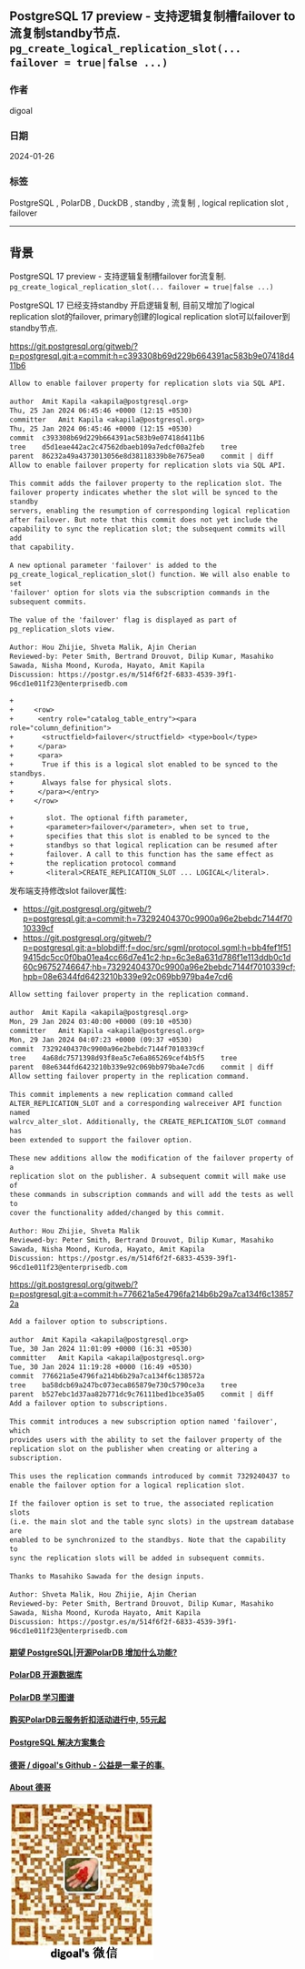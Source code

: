 ## PostgreSQL 17 preview - 支持逻辑复制槽failover to 流复制standby节点. `pg_create_logical_replication_slot(... failover = true|false ...)`     
                                                      
### 作者                                                      
digoal                                                      
                                                      
### 日期                                                      
2024-01-26                                               
                                                      
### 标签                                                      
PostgreSQL , PolarDB , DuckDB , standby , 流复制 , logical replication slot , failover              
                                                      
----                                                      
                                                      
## 背景     
PostgreSQL 17 preview - 支持逻辑复制槽failover for流复制. `pg_create_logical_replication_slot(... failover = true|false ...)`     
  
PostgreSQL 17 已经支持standby 开启逻辑复制, 目前又增加了logical replication slot的failover, primary创建的logical replication slot可以failover到standby节点.  
  
  
https://git.postgresql.org/gitweb/?p=postgresql.git;a=commit;h=c393308b69d229b664391ac583b9e07418d411b6  
  
```  
Allow to enable failover property for replication slots via SQL API.  
  
author	Amit Kapila <akapila@postgresql.org>	  
Thu, 25 Jan 2024 06:45:46 +0000 (12:15 +0530)  
committer	Amit Kapila <akapila@postgresql.org>	  
Thu, 25 Jan 2024 06:45:46 +0000 (12:15 +0530)  
commit	c393308b69d229b664391ac583b9e07418d411b6  
tree	d5d1eae442ac2c47562dbaeb109a7edcf00a2feb	tree  
parent	86232a49a4373013056e8d38118339b8e7675ea0	commit | diff  
Allow to enable failover property for replication slots via SQL API.  
  
This commit adds the failover property to the replication slot. The  
failover property indicates whether the slot will be synced to the standby  
servers, enabling the resumption of corresponding logical replication  
after failover. But note that this commit does not yet include the  
capability to sync the replication slot; the subsequent commits will add  
that capability.  
  
A new optional parameter 'failover' is added to the  
pg_create_logical_replication_slot() function. We will also enable to set  
'failover' option for slots via the subscription commands in the  
subsequent commits.  
  
The value of the 'failover' flag is displayed as part of  
pg_replication_slots view.  
  
Author: Hou Zhijie, Shveta Malik, Ajin Cherian  
Reviewed-by: Peter Smith, Bertrand Drouvot, Dilip Kumar, Masahiko Sawada, Nisha Moond, Kuroda, Hayato, Amit Kapila  
Discussion: https://postgr.es/m/514f6f2f-6833-4539-39f1-96cd1e011f23@enterprisedb.com  
```  
  
```  
+  
+     <row>  
+      <entry role="catalog_table_entry"><para role="column_definition">  
+       <structfield>failover</structfield> <type>bool</type>  
+      </para>  
+      <para>  
+       True if this is a logical slot enabled to be synced to the standbys.  
+       Always false for physical slots.  
+      </para></entry>  
+     </row>  
```  
  
```  
+        slot. The optional fifth parameter,  
+        <parameter>failover</parameter>, when set to true,  
+        specifies that this slot is enabled to be synced to the  
+        standbys so that logical replication can be resumed after  
+        failover. A call to this function has the same effect as  
+        the replication protocol command  
+        <literal>CREATE_REPLICATION_SLOT ... LOGICAL</literal>.  
```
  
发布端支持修改slot failover属性:  
- https://git.postgresql.org/gitweb/?p=postgresql.git;a=commit;h=73292404370c9900a96e2bebdc7144f7010339cf
- https://git.postgresql.org/gitweb/?p=postgresql.git;a=blobdiff;f=doc/src/sgml/protocol.sgml;h=bb4fef1f519415dc5cc0f0ba01ea4cc66d7e41c2;hp=6c3e8a631d786f1e113ddb0c1d60c96752746647;hb=73292404370c9900a96e2bebdc7144f7010339cf;hpb=08e6344fd6423210b339e92c069bb979ba4e7cd6
  
```
Allow setting failover property in the replication command.

author	Amit Kapila <akapila@postgresql.org>	
Mon, 29 Jan 2024 03:40:00 +0000 (09:10 +0530)
committer	Amit Kapila <akapila@postgresql.org>	
Mon, 29 Jan 2024 04:07:23 +0000 (09:37 +0530)
commit	73292404370c9900a96e2bebdc7144f7010339cf
tree	4a68dc7571398d93f8ea5c7e6a865269cef4b5f5	tree
parent	08e6344fd6423210b339e92c069bb979ba4e7cd6	commit | diff
Allow setting failover property in the replication command.

This commit implements a new replication command called
ALTER_REPLICATION_SLOT and a corresponding walreceiver API function named
walrcv_alter_slot. Additionally, the CREATE_REPLICATION_SLOT command has
been extended to support the failover option.

These new additions allow the modification of the failover property of a
replication slot on the publisher. A subsequent commit will make use of
these commands in subscription commands and will add the tests as well to
cover the functionality added/changed by this commit.

Author: Hou Zhijie, Shveta Malik
Reviewed-by: Peter Smith, Bertrand Drouvot, Dilip Kumar, Masahiko Sawada, Nisha Moond, Kuroda, Hayato, Amit Kapila
Discussion: https://postgr.es/m/514f6f2f-6833-4539-39f1-96cd1e011f23@enterprisedb.com
```
   
https://git.postgresql.org/gitweb/?p=postgresql.git;a=commit;h=776621a5e4796fa214b6b29a7ca134f6c138572a
```
Add a failover option to subscriptions.

author	Amit Kapila <akapila@postgresql.org>	
Tue, 30 Jan 2024 11:01:09 +0000 (16:31 +0530)
committer	Amit Kapila <akapila@postgresql.org>	
Tue, 30 Jan 2024 11:19:28 +0000 (16:49 +0530)
commit	776621a5e4796fa214b6b29a7ca134f6c138572a
tree	ba58dcb69a247bc073eca865879e730c5790ce3a	tree
parent	b527ebc1d37aa82b771dc9c76111bed1bce35a05	commit | diff
Add a failover option to subscriptions.

This commit introduces a new subscription option named 'failover', which
provides users with the ability to set the failover property of the
replication slot on the publisher when creating or altering a
subscription.

This uses the replication commands introduced by commit 7329240437 to
enable the failover option for a logical replication slot.

If the failover option is set to true, the associated replication slots
(i.e. the main slot and the table sync slots) in the upstream database are
enabled to be synchronized to the standbys. Note that the capability to
sync the replication slots will be added in subsequent commits.

Thanks to Masahiko Sawada for the design inputs.

Author: Shveta Malik, Hou Zhijie, Ajin Cherian
Reviewed-by: Peter Smith, Bertrand Drouvot, Dilip Kumar, Masahiko Sawada, Nisha Moond, Kuroda Hayato, Amit Kapila
Discussion: https://postgr.es/m/514f6f2f-6833-4539-39f1-96cd1e011f23@enterprisedb.com
```
  
  
#### [期望 PostgreSQL|开源PolarDB 增加什么功能?](https://github.com/digoal/blog/issues/76 "269ac3d1c492e938c0191101c7238216")
  
  
#### [PolarDB 开源数据库](https://openpolardb.com/home "57258f76c37864c6e6d23383d05714ea")
  
  
#### [PolarDB 学习图谱](https://www.aliyun.com/database/openpolardb/activity "8642f60e04ed0c814bf9cb9677976bd4")
  
  
#### [购买PolarDB云服务折扣活动进行中, 55元起](https://www.aliyun.com/activity/new/polardb-yunparter?userCode=bsb3t4al "e0495c413bedacabb75ff1e880be465a")
  
  
#### [PostgreSQL 解决方案集合](../201706/20170601_02.md "40cff096e9ed7122c512b35d8561d9c8")
  
  
#### [德哥 / digoal's Github - 公益是一辈子的事.](https://github.com/digoal/blog/blob/master/README.md "22709685feb7cab07d30f30387f0a9ae")
  
  
#### [About 德哥](https://github.com/digoal/blog/blob/master/me/readme.md "a37735981e7704886ffd590565582dd0")
  
  
![digoal's wechat](../pic/digoal_weixin.jpg "f7ad92eeba24523fd47a6e1a0e691b59")
  
